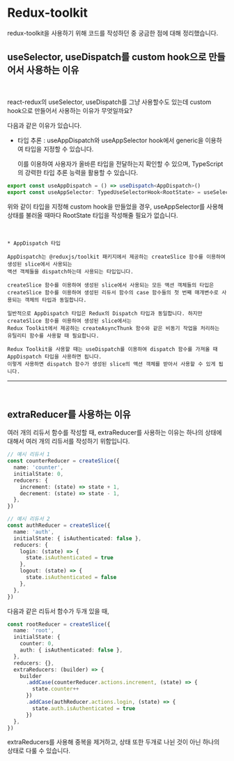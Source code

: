 # Redux-toolkit

redux-toolkit을 사용하기 위해 코드를 작성하던 중 궁금한 점에 대해 정리했습니다.

## useSelector, useDispatch를 custom hook으로 만들어서 사용하는 이유

</br>

react-redux의 useSelector, useDispatch를 그냥 사용할수도 있는데 custom hook으로 만들어서 사용하는 이유가 무엇일까요?

다음과 같은 이유가 있습니다.

- 타입 추론 : useAppDispatch와 useAppSelector hook에서 generic을 이용하여 타입을 지정할 수 있습니다.

  이를 이용하여 사용자가 올바른 타입을 전달하는지 확인할 수 있으며, TypeScript의 강력한 타입 추론 능력을 활용할 수 있습니다.

```ts
export const useAppDispatch = () => useDispatch<AppDispatch>()
export const useAppSelector: TypedUseSelectorHook<RootState> = useSelector
```

위와 같이 타입을 지정해 custom hook을 만들었을 경우, useAppSelector를 사용해 상태를 불러올 때마다 RootState 타입을 작성해줄 필요가 없습니다.

</br>

```
* AppDispatch 타입

AppDispatch는 @reduxjs/toolkit 패키지에서 제공하는 createSlice 함수를 이용하여 생성된 slice에서 사용되는
액션 객체들을 dispatch하는데 사용되는 타입입니다.

createSlice 함수를 이용하여 생성된 slice에서 사용되는 모든 액션 객체들의 타입은
createSlice 함수를 이용하여 생성된 리듀서 함수의 case 함수들의 첫 번째 매개변수로 사용되는 객체의 타입과 동일합니다.

일반적으로 AppDispatch 타입은 Redux의 Dispatch 타입과 동일합니다. 하지만 createSlice 함수를 이용하여 생성된 slice에서는
Redux Toolkit에서 제공하는 createAsyncThunk 함수와 같은 비동기 작업을 처리하는 유틸리티 함수를 사용할 때 필요합니다.

Redux Toolkit을 사용할 때는 useDispatch를 이용하여 dispatch 함수를 가져올 때 AppDispatch 타입을 사용하면 됩니다.
이렇게 사용하면 dispatch 함수가 생성된 slice의 액션 객체를 받아서 사용할 수 있게 됩니다.
```

---

</br>

## extraReducer를 사용하는 이유

여러 개의 리듀서 함수를 작성할 때, extraReducer를 사용하는 이유는
하나의 상태에 대해서 여러 개의 리듀서를 작성하기 위함입니다.

```ts
// 예시 리듀서 1
const counterReducer = createSlice({
  name: 'counter',
  initialState: 0,
  reducers: {
    increment: (state) => state + 1,
    decrement: (state) => state - 1,
  },
})

// 예시 리듀서 2
const authReducer = createSlice({
  name: 'auth',
  initialState: { isAuthenticated: false },
  reducers: {
    login: (state) => {
      state.isAuthenticated = true
    },
    logout: (state) => {
      state.isAuthenticated = false
    },
  },
})
```

다음과 같은 리듀서 함수가 두개 있을 때,

```ts
const rootReducer = createSlice({
  name: 'root',
  initialState: {
    counter: 0,
    auth: { isAuthenticated: false },
  },
  reducers: {},
  extraReducers: (builder) => {
    builder
      .addCase(counterReducer.actions.increment, (state) => {
        state.counter++
      })
      .addCase(authReducer.actions.login, (state) => {
        state.auth.isAuthenticated = true
      })
  },
})
```

extraReducers를 사용해 중복을 제거하고, 상태 또한 두개로 나뉜 것이 아닌 하나의 상태로 다룰 수 있습니다.
